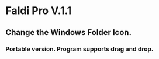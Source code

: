 ﻿# Faldi Pro V.1.1
## Change the Windows Folder Icon.
### Portable version. Program supports drag and drop.

